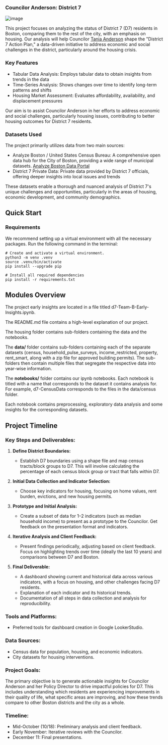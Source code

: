 ### **Councilor Anderson: District 7**

![image](https://github.com/user-attachments/assets/d8a4d7fb-f9ae-4599-b70d-f63d7177de4f)

This project focuses on analyzing the status of District 7 (D7) residents in Boston, comparing them to the rest of the city, with an emphasis on housing. Our analysis will help Councilor [Tania Anderson](https://www.boston.gov/departments/city-council/tania-fernandes-anderson) shape the "District 7 Action Plan," a data-driven initiative to address economic and social challenges in the district, particularly around the housing crisis.

### Key Features

- Tabular Data Analysis: Employs tabular data to obtain insights from trends in the data
- Time-Series Analysis: Shows changes over time to identify long-term patterns and shifts
- Housing Market Assessment: Evaluates affordability, availability, and displacement pressures

Our aim is to assist Councilor Anderson in her efforts to address economic and social challenges, particularly housing issues, contributing to better housing outcomes for District 7 residents.

### Datasets Used

The project primarily utilizes data from two main sources:

- Analyze Boston / United States Census Bureau: A comprehensive open data hub for the City of Boston, providing a wide range of municipal datasets. [Analyze Boston Data Portal](https://data.boston.gov/)
- District 7 Private Data: Private data provided by District 7 officials, offering deeper insights into local issues and trends

These datasets enable a thorough and nuanced analysis of District 7's unique challenges and opportunities, particularly in the areas of housing, economic development, and community demographics.

## Quick Start

### Requirements

We recommend setting up a virtual environment with all the necessary packages. Run the following command in the terminal:

```
# Create and activate a virtual environment.
python3 -m venv .venv
source .venv/bin/activate
pip install --upgrade pip

# Install all required dependencies
pip install -r requirements.txt
```

## Modules Overview
The project early insights are located in a file titled d7-Team-B-Early-Insights.ipynb.

The README.md file contains a high-level explanation of our project. 

The housing folder contains sub-folders containing the data and the notebooks. 

The **data/** folder contains sub-folders containing each of the separate datasets (census, household_pulse_surveys, income_restricted, property, rent_smart, along with a zip file for approved building permits). The sub-folders then contain multiple files that segregate the respective data into year-wise information.

The **notebooks/** folder contains our ipynb notebooks. Each notebook is titled with a name that corresponds to the dataset it contains analysis for. For example, d7-CensusData corresponds to the files in the data/census folder.

Each notebook contains preprocessing, exploratory data analysis and some insights for the corresponding datasets. 

## Project Timeline

### Key Steps and Deliverables:

1. **Define District Boundaries:**

   - Establish D7 boundaries using a shape file and map census tracts/block groups to D7. This will involve calculating the percentage of each census block group or tract that falls within D7.

2. **Initial Data Collection and Indicator Selection:**

   - Choose key indicators for housing, focusing on home values, rent burden, evictions, and new housing permits.

3. **Prototype and Initial Analysis:**

   - Create a subset of data for 1–2 indicators (such as median household income) to present as a prototype to the Councilor. Get feedback on the presentation format and indicators.

4. **Iterative Analysis and Client Feedback:**

   - Present findings periodically, adjusting based on client feedback. Focus on highlighting trends over time (ideally the last 10 years) and comparisons between D7 and Boston.

5. **Final Deliverable:**
   - A dashboard showing current and historical data across various indicators, with a focus on housing, and other challenges facing D7 residents.
   - Explanation of each indicator and its historical trends.
   - Documentation of all steps in data collection and analysis for reproducibility.

### Tools and Platforms:

- Preferred tools for dashboard creation in Google LookerStudio.

### Data Sources:

- Census data for population, housing, and economic indicators.
- City datasets for housing interventions.

### Project Goals:

The primary objective is to generate actionable insights for Councilor Anderson and her Policy Director to drive impactful policies for D7. This includes understanding which residents are experiencing improvements in their quality of life, what specific areas are improving, and how these trends compare to other Boston districts and the city as a whole.

### Timeline:

- Mid-October (10/18): Preliminary analysis and client feedback.
- Early November: Iterative reviews with the Councilor.
- December 11: Final presentations.
